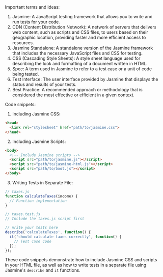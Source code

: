 Important terms and ideas:

1. Jasmine: A JavaScript testing framework that allows you to write and run tests for your code.
2. CDN (Content Distribution Network): A network of servers that delivers web content, such as scripts and CSS files, to users based on their geographic location, providing faster and more efficient access to resources.
3. Jasmine Standalone: A standalone version of the Jasmine framework that includes the necessary JavaScript files and CSS for testing.
4. CSS (Cascading Style Sheets): A style sheet language used for describing the look and formatting of a document written in HTML.
5. Spec: A term used in Jasmine to refer to a test case or a unit of code being tested.
6. Test Interface: The user interface provided by Jasmine that displays the status and results of your tests.
7. Best Practice: A recommended approach or methodology that is considered the most effective or efficient in a given context.

Code snippets:

1. Including Jasmine CSS:
```html
<head>
  <link rel="stylesheet" href="path/to/jasmine.css">
</head>
```

2. Including Jasmine Scripts:
```html
<body>
  <!-- Include Jasmine scripts -->
  <script src="path/to/jasmine.js"></script>
  <script src="path/to/jasmine-html.js"></script>
  <script src="path/to/boot.js"></script>
</body>
```

3. Writing Tests in Separate File:
```javascript
// taxes.js
function calculateTaxes(income) {
  // Function implementation
}

// taxes.test.js
// Include the taxes.js script first

// Write your tests here
describe('calculateTaxes', function() {
  it('should calculate taxes correctly', function() {
    // Test case code
  });
});
```

These code snippets demonstrate how to include Jasmine CSS and scripts in your HTML file, as well as how to write tests in a separate file using Jasmine's `describe` and `it` functions.